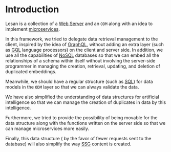 # Introduction
Lesan is a collection of a [Web Server](https://developer.mozilla.org/en-US/docs/Learn/Common_questions/What_is_a_web_server) and an `ODM` along with an idea to implement [microservices](https://www.ibm.com/cloud/learn/microservices).

In this framework, we tried to delegate data retrieval management to the client, inspired by the idea of [​​GraphQL](https://graphql.org/), without adding an extra layer (such as [GQL](https://en.wikipedia.org/wiki/Graph_Query_Language) language processors) on the client and server side. In addition, we use all the capabilities of [NoSQL](https://en.wikipedia.org/wiki/NoSQL) databases so that we can embed all the relationships of a schema within itself without involving the server-side programmer in managing the creation, retrieval, updating, and deletion of duplicated embeddings.

Meanwhile, we should have a regular structure (such as [SQL](https://en.wikipedia.org/wiki/SQL)) for data models in the `ODM` layer so that we can always validate the data.

We have also simplified the understanding of data structures for artificial intelligence so that we can manage the creation of duplicates in data by this intelligence.

Furthermore, we tried to provide the possibility of being movable for the data structure along with the functions written on the server side so that we can manage microservices more easily.

Finally, this data structure ( by the favor of fewer requests sent to the database) will also simplify the way [SSG](https://en.wikipedia.org/wiki/Static_site_generator) content is created.